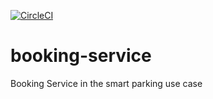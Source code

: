 [![CircleCI](https://dl.circleci.com/status-badge/img/gh/MohamedAbdulmaksoud/booking-service/tree/master.svg?style=svg&circle-token=8c14a53e49f3b5168e504d8305de6048511068bf)](https://dl.circleci.com/status-badge/redirect/gh/MohamedAbdulmaksoud/booking-service/tree/master)
# booking-service
Booking Service in the smart parking use case
